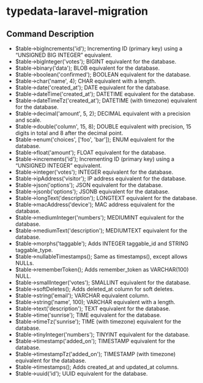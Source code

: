 # typedata-laravel-migration
## Command	Description

- $table->bigIncrements('id');	Incrementing ID (primary key) using a “UNSIGNED BIG INTEGER” equivalent.
- $table->bigInteger('votes');	BIGINT equivalent for the database.
- $table->binary('data');	BLOB equivalent for the database.
- $table->boolean('confirmed');	BOOLEAN equivalent for the database.
- $table->char('name', 4);	CHAR equivalent with a length.
- $table->date('created_at');	DATE equivalent for the database.
- $table->dateTime('created_at');	DATETIME equivalent for the database.
- $table->dateTimeTz('created_at');	DATETIME (with timezone) equivalent for the database.
- $table->decimal('amount', 5, 2);	DECIMAL equivalent with a precision and scale.
- $table->double('column', 15, 8);	DOUBLE equivalent with precision, 15 digits in total and 8 after the decimal point.
- $table->enum('choices', ['foo', 'bar']);	ENUM equivalent for the database.
- $table->float('amount');	FLOAT equivalent for the database.
- $table->increments('id');	Incrementing ID (primary key) using a “UNSIGNED INTEGER” equivalent.
- $table->integer('votes');	INTEGER equivalent for the database.
- $table->ipAddress('visitor');	IP address equivalent for the database.
- $table->json('options');	JSON equivalent for the database.
- $table->jsonb('options');	JSONB equivalent for the database.
- $table->longText('description');	LONGTEXT equivalent for the database.
- $table->macAddress('device');	MAC address equivalent for the database.
- $table->mediumInteger('numbers');	MEDIUMINT equivalent for the database.
- $table->mediumText('description');	MEDIUMTEXT equivalent for the database.
- $table->morphs('taggable');	Adds INTEGER taggable_id and STRING taggable_type.
- $table->nullableTimestamps();	Same as timestamps(), except allows NULLs.
- $table->rememberToken();	Adds remember_token as VARCHAR(100) NULL.
- $table->smallInteger('votes');	SMALLINT equivalent for the database.
- $table->softDeletes();	Adds deleted_at column for soft deletes.
- $table->string('email');	VARCHAR equivalent column.
- $table->string('name', 100);	VARCHAR equivalent with a length.
- $table->text('description');	TEXT equivalent for the database.
- $table->time('sunrise');	TIME equivalent for the database.
- $table->timeTz('sunrise');	TIME (with timezone) equivalent for the database.
- $table->tinyInteger('numbers');	TINYINT equivalent for the database.
- $table->timestamp('added_on');	TIMESTAMP equivalent for the database.
- $table->timestampTz('added_on');	TIMESTAMP (with timezone) equivalent for the database.
- $table->timestamps();	Adds created_at and updated_at columns.
- $table->uuid('id');	UUID equivalent for the database.
